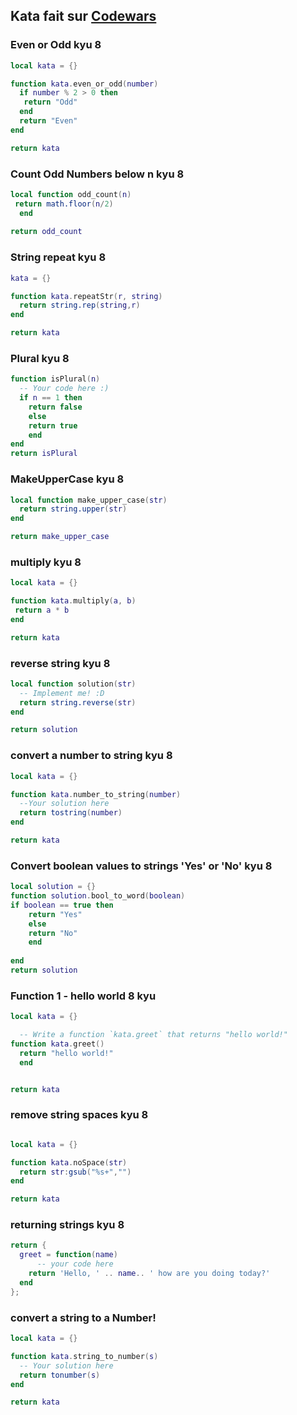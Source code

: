 ## Kata fait sur [Codewars](https://www.codewars.com/kata/search/lua?q=&beta=false&order_by=sort_date%20desc)

### Even or Odd kyu 8 

```lua 
local kata = {}

function kata.even_or_odd(number)
  if number % 2 > 0 then
   return "Odd"
  end
  return "Even"
end

return kata
```

### Count Odd Numbers below n kyu 8

```lua 
local function odd_count(n)
 return math.floor(n/2) 
  end
  
return odd_count
```
### String repeat kyu 8

```lua 
kata = {}

function kata.repeatStr(r, string)
  return string.rep(string,r)
end

return kata
```

### Plural kyu 8

```lua 
function isPlural(n)
  -- Your code here :)
  if n == 1 then 
    return false 
    else 
    return true 
    end 
end
return isPlural
```

### MakeUpperCase kyu 8


```lua 
local function make_upper_case(str)
  return string.upper(str)
end

return make_upper_case
```

### multiply kyu 8

```lua 
local kata = {}

function kata.multiply(a, b)
 return a * b
end

return kata
```


### reverse string kyu 8

```lua 
local function solution(str)
  -- Implement me! :D
  return string.reverse(str)
end

return solution
```
### convert a number to string kyu 8

```lua 
local kata = {}

function kata.number_to_string(number)
  --Your solution here
  return tostring(number) 
end

return kata
```

### Convert boolean values to strings 'Yes' or 'No' kyu 8

```lua
local solution = {}
function solution.bool_to_word(boolean)
if boolean == true then 
    return "Yes"
    else
    return "No"
    end
  
end
return solution
```


### Function 1 - hello world 8 kyu 

```lua 
local kata = {}

  -- Write a function `kata.greet` that returns "hello world!"
function kata.greet()
  return "hello world!"
  end


return kata
```
### remove string spaces kyu 8 

```lua 

local kata = {}

function kata.noSpace(str)
  return str:gsub("%s+","")
end

return kata
```

### returning strings kyu 8 

```lua 
return {
  greet = function(name)
      -- your code here
    return 'Hello, ' .. name.. ' how are you doing today?'
  end
};
```

### convert a string to a Number! 

```lua 
local kata = {}

function kata.string_to_number(s)
  -- Your solution here
  return tonumber(s)
end

return kata
```


